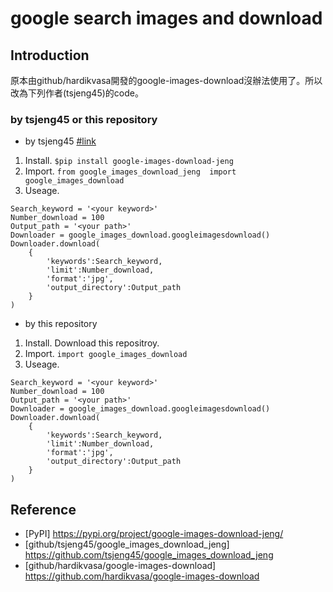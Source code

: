 # google search images and download
## Introduction
原本由github/hardikvasa開發的google-images-download沒辦法使用了。所以改為下列作者(tsjeng45)的code。

### by tsjeng45 or this repository
- by tsjeng45 [#link](https://github.com/tsjeng45/google_images_download_jeng)
1. Install. `$pip install google-images-download-jeng`
2. Import. `from google_images_download_jeng  import google_images_download`
3. Useage.
```
Search_keyword = '<your keyword>'
Number_download = 100
Output_path = '<your path>'
Downloader = google_images_download.googleimagesdownload()
Downloader.download(
    {
        'keywords':Search_keyword,
        'limit':Number_download,
        'format':'jpg',
        'output_directory':Output_path
    }
)
```

- by this repository
1. Install. Download this repositroy.
2. Import. `import google_images_download`
3. Useage.
```
Search_keyword = '<your keyword>'
Number_download = 100
Output_path = '<your path>'
Downloader = google_images_download.googleimagesdownload()
Downloader.download(
    {
        'keywords':Search_keyword,
        'limit':Number_download,
        'format':'jpg',
        'output_directory':Output_path
    }
)
```

## Reference
- [PyPI] https://pypi.org/project/google-images-download-jeng/
- [github/tsjeng45/google_images_download_jeng] https://github.com/tsjeng45/google_images_download_jeng
- [github/hardikvasa/google-images-download] https://github.com/hardikvasa/google-images-download

